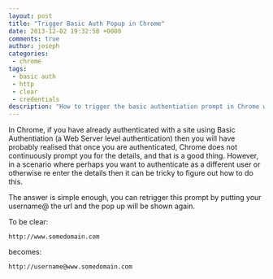 ```yaml
---
layout: post
title: "Trigger Basic Auth Popup in Chrome"
date: 2013-12-02 19:32:58 +0000
comments: true
author: joseph
categories: 
 - chrome
tags: 
 - basic auth
 - http
 - clear
 - credentials
description: "How to trigger the basic authentiation prompt in Chrome when already authenticated" 
---
```


In Chrome, if you have already authenticated with a site using Basic Authentiation (a Web Server level authentication) then you will have probably realised that once you are authenticated, Chrome does not continuously prompt you for the details, and that is a good thing.
However, in a scenario where perhaps you want to authenticate as a different user or otherwise re enter the details then it can be tricky to figure out how to do this.

The answer is simple enough, you can retrigger this prompt by putting your username@ the url and the pop up will be shown again.

To be clear:

```
http://www.somedomain.com
```

becomes:

```
http://username@www.somedomain.com
```

